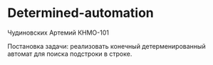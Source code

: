 # Determined-automation
Чудиновских Артемий КНМО-101

Постановка задачи: реализовать конечный детерменированный автомат для поиска подстроки в строке.

